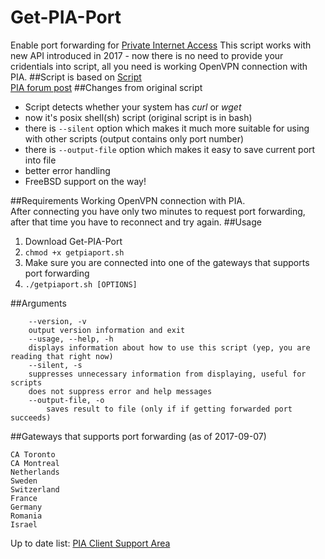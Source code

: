 # Get-PIA-Port
Enable port forwarding for [Private Internet Access](https://www.privateinternetaccess.com/)
This script works with new API introduced in 2017 - now there is no need to provide your cridentials into script, all you need is working OpenVPN connection with PIA.
##Script is based on
[Script](https://privateinternetaccess.com/installer/port_forwarding.sh)  
[PIA forum post](https://www.privateinternetaccess.com/forum/discussion/23431/new-pia-port-forwarding-api)
##Changes from original script
- Script detects whether your system has _curl_ or _wget_
- now it's posix shell(sh) script (original script is in bash)
- there is `--silent` option which makes it much more suitable for using with other scripts (output contains only port number)
- there is `--output-file` option which makes it easy to save current port into file
- better error handling
- FreeBSD support on the way!

##Requirements
Working OpenVPN connection with PIA.  
After connecting you have only two minutes to request port forwarding, after that time you have to reconnect and try again.
##Usage
1. Download Get-PIA-Port
2. `chmod +x getpiaport.sh`
3. Make sure you are connected into one of the gateways that supports port forwarding
4. `./getpiaport.sh [OPTIONS]`

##Arguments
```
    --version, -v
    output version information and exit
    --usage, --help, -h
    displays information about how to use this script (yep, you are reading that right now)
    --silent, -s
    suppresses unnecessary information from displaying, useful for scripts
    does not suppress error and help messages
    --output-file, -o
        saves result to file (only if if getting forwarded port succeeds)
```
##Gateways that supports port forwarding (as of 2017-09-07)
```
CA Toronto
CA Montreal
Netherlands
Sweden
Switzerland
France
Germany
Romania
Israel
```
Up to date list: [PIA Client Support Area](https://www.privateinternetaccess.com/pages/client-support/#sixth)
